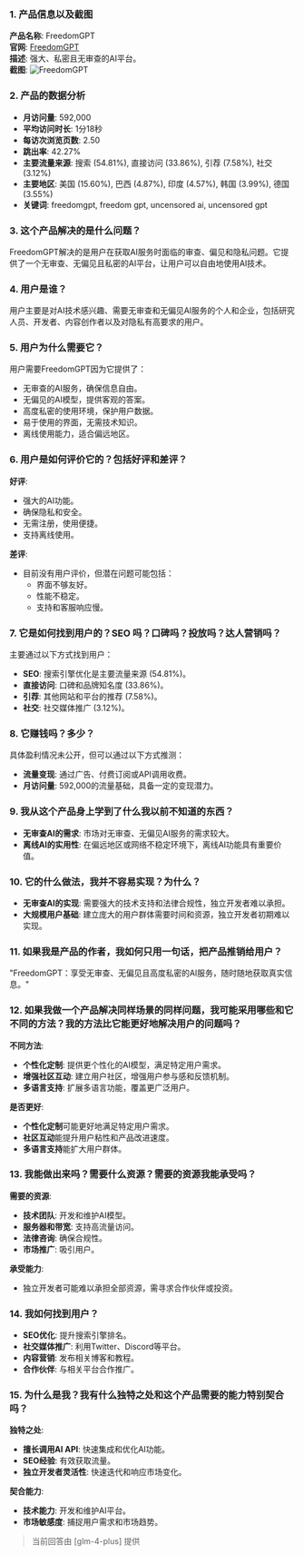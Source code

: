 ### 1. 产品信息以及截图

**产品名称**: FreedomGPT  
**官网**: [FreedomGPT](https://freedomgpt.com)  
**描述**: 强大、私密且无审查的AI平台。  
**截图**: ![FreedomGPT](https://cdn-images.toolify.ai/170350438751882545.jpg)

### 2. 产品的数据分析

- **月访问量**: 592,000
- **平均访问时长**: 1分18秒
- **每访次浏览页数**: 2.50
- **跳出率**: 42.27%
- **主要流量来源**: 搜索 (54.81%), 直接访问 (33.86%), 引荐 (7.58%), 社交 (3.12%)
- **主要地区**: 美国 (15.60%), 巴西 (4.87%), 印度 (4.57%), 韩国 (3.99%), 德国 (3.55%)
- **关键词**: freedomgpt, freedom gpt, uncensored ai, uncensored gpt

### 3. 这个产品解决的是什么问题？

FreedomGPT解决的是用户在获取AI服务时面临的审查、偏见和隐私问题。它提供了一个无审查、无偏见且私密的AI平台，让用户可以自由地使用AI技术。

### 4. 用户是谁？

用户主要是对AI技术感兴趣、需要无审查和无偏见AI服务的个人和企业，包括研究人员、开发者、内容创作者以及对隐私有高要求的用户。

### 5. 用户为什么需要它？

用户需要FreedomGPT因为它提供了：
- 无审查的AI服务，确保信息自由。
- 无偏见的AI模型，提供客观的答案。
- 高度私密的使用环境，保护用户数据。
- 易于使用的界面，无需技术知识。
- 离线使用能力，适合偏远地区。

### 6. 用户是如何评价它的？包括好评和差评？

**好评**:
- 强大的AI功能。
- 确保隐私和安全。
- 无需注册，使用便捷。
- 支持离线使用。

**差评**:
- 目前没有用户评价，但潜在问题可能包括：
  - 界面不够友好。
  - 性能不稳定。
  - 支持和客服响应慢。

### 7. 它是如何找到用户的？SEO 吗？口碑吗？投放吗？达人营销吗？

主要通过以下方式找到用户：
- **SEO**: 搜索引擎优化是主要流量来源 (54.81%)。
- **直接访问**: 口碑和品牌知名度 (33.86%)。
- **引荐**: 其他网站和平台的推荐 (7.58%)。
- **社交**: 社交媒体推广 (3.12%)。

### 8. 它赚钱吗？多少？

具体盈利情况未公开，但可以通过以下方式推测：
- **流量变现**: 通过广告、付费订阅或API调用收费。
- **月访问量**: 592,000的流量基础，具备一定的变现潜力。

### 9. 我从这个产品身上学到了什么我以前不知道的东西？

- **无审查AI的需求**: 市场对无审查、无偏见AI服务的需求较大。
- **离线AI的实用性**: 在偏远地区或网络不稳定环境下，离线AI功能具有重要价值。

### 10. 它的什么做法，我并不容易实现？为什么？

- **无审查AI的实现**: 需要强大的技术支持和法律合规性，独立开发者难以承担。
- **大规模用户基础**: 建立庞大的用户群体需要时间和资源，独立开发者初期难以实现。

### 11. 如果我是产品的作者，我如何只用一句话，把产品推销给用户？

"FreedomGPT：享受无审查、无偏见且高度私密的AI服务，随时随地获取真实信息。"

### 12. 如果我做一个产品解决同样场景的同样问题，我可能采用哪些和它不同的方法？我的方法比它能更好地解决用户的问题吗？

**不同方法**:
- **个性化定制**: 提供更个性化的AI模型，满足特定用户需求。
- **增强社区互动**: 建立用户社区，增强用户参与感和反馈机制。
- **多语言支持**: 扩展多语言功能，覆盖更广泛用户。

**是否更好**:
- **个性化定制**可能更好地满足特定用户需求。
- **社区互动**能提升用户粘性和产品改进速度。
- **多语言支持**能扩大用户群体。

### 13. 我能做出来吗？需要什么资源？需要的资源我能承受吗？

**需要的资源**:
- **技术团队**: 开发和维护AI模型。
- **服务器和带宽**: 支持高流量访问。
- **法律咨询**: 确保合规性。
- **市场推广**: 吸引用户。

**承受能力**:
- 独立开发者可能难以承担全部资源，需寻求合作伙伴或投资。

### 14. 我如何找到用户？

- **SEO优化**: 提升搜索引擎排名。
- **社交媒体推广**: 利用Twitter、Discord等平台。
- **内容营销**: 发布相关博客和教程。
- **合作伙伴**: 与相关平台合作推广。

### 15. 为什么是我？我有什么独特之处和这个产品需要的能力特别契合吗？

**独特之处**:
- **擅长调用AI API**: 快速集成和优化AI功能。
- **SEO经验**: 有效获取流量。
- **独立开发者灵活性**: 快速迭代和响应市场变化。

**契合能力**:
- **技术能力**: 开发和维护AI平台。
- **市场敏感度**: 捕捉用户需求和市场趋势。

> 当前回答由 [glm-4-plus] 提供
